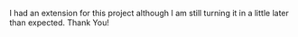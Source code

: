 
I had an extension for this project although I am still turning it in a little later than expected. Thank You! 
